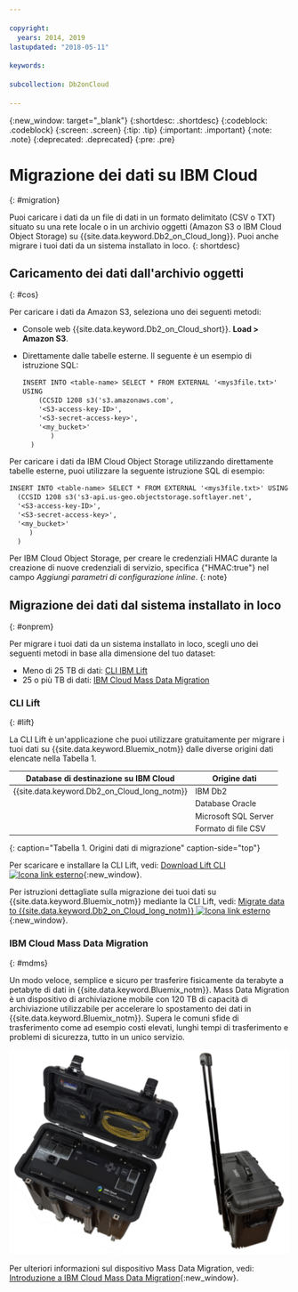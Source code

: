 ```yaml
---

copyright:
  years: 2014, 2019
lastupdated: "2018-05-11"

keywords: 

subcollection: Db2onCloud

---
```


<!-- Attribute definitions --> 
{:new_window: target="_blank"}
{:shortdesc: .shortdesc}
{:codeblock: .codeblock}
{:screen: .screen}
{:tip: .tip}
{:important: .important}
{:note: .note}
{:deprecated: .deprecated}
{:pre: .pre}

# Migrazione dei dati su IBM Cloud
{: #migration}

Puoi caricare i dati da un file di dati in un formato delimitato (CSV o TXT) situato su una rete locale o in un archivio oggetti (Amazon S3 o IBM Cloud Object Storage) su {{site.data.keyword.Db2_on_Cloud_long}}. Puoi anche migrare i tuoi dati da un sistema installato in loco.
{: shortdesc}

## Caricamento dei dati dall'archivio oggetti
{: #cos}

Per caricare i dati da Amazon S3, seleziona uno dei seguenti metodi:
  * Console web {{site.data.keyword.Db2_on_Cloud_short}}. **Load > Amazon S3**. 
  * Direttamente dalle tabelle esterne. Il seguente è un esempio di istruzione SQL:

    ```
    INSERT INTO <table-name> SELECT * FROM EXTERNAL '<mys3file.txt>' USING
        (CCSID 1208 s3('s3.amazonaws.com', 
        '<S3-access-key-ID>',
        '<S3-secret-access-key>', 
        '<my_bucket>'
           )
      )      
    ```

Per caricare i dati da IBM Cloud Object Storage utilizzando direttamente tabelle esterne, puoi utilizzare la seguente istruzione SQL di esempio:

```
INSERT INTO <table-name> SELECT * FROM EXTERNAL '<mys3file.txt>' USING
  (CCSID 1208 s3('s3-api.us-geo.objectstorage.softlayer.net', 
  '<S3-access-key-ID>',
  '<S3-secret-access-key>', 
  '<my_bucket>'
     )
  )      
```

Per IBM Cloud Object Storage, per creare le credenziali HMAC durante la creazione di nuove credenziali di servizio, specifica {"HMAC:true"} nel campo *Aggiungi parametri di configurazione inline*.
{: note}

## Migrazione dei dati dal sistema installato in loco
{: #onprem}

Per migrare i tuoi dati da un sistema installato in loco, scegli uno dei seguenti metodi in base alla dimensione del tuo dataset:
* Meno di 25 TB di dati: [CLI IBM Lift](#lift)
* 25 o più TB di dati: [IBM Cloud Mass Data Migration](#mdms)

### CLI Lift
{: #lift}

La CLI Lift è un'applicazione che puoi utilizzare gratuitamente per migrare i tuoi dati su {{site.data.keyword.Bluemix_notm}} dalle diverse origini dati elencate nella Tabella 1. 

| Database di destinazione su IBM Cloud | Origine dati |
|------------------------------|-------------|
| {{site.data.keyword.Db2_on_Cloud_long_notm}}   | IBM Db2 |
|                              | Database Oracle |
|                              | Microsoft SQL Server |
|                              | Formato di file CSV |
{: caption="Tabella 1. Origini dati di migrazione" caption-side="top"}

Per scaricare e installare la CLI Lift, vedi: [Download Lift CLI ![Icona link esterno](../../icons/launch-glyph.svg "Icona link esterno")](https://lift.ng.bluemix.net/#download){:new_window}.

Per istruzioni dettagliate sulla migrazione dei tuoi dati su {{site.data.keyword.Bluemix_notm}} mediante la CLI Lift, vedi: [Migrate data to {{site.data.keyword.Db2_on_Cloud_long_notm}} ![Icona link esterno](../../icons/launch-glyph.svg "Icona link esterno")](https://lift.ng.bluemix.net/#docs){:new_window}.

### IBM Cloud Mass Data Migration
{: #mdms}

Un modo veloce, semplice e sicuro per trasferire fisicamente da terabyte a petabyte di dati in {{site.data.keyword.Bluemix_notm}}. Mass Data Migration è un dispositivo di archiviazione mobile con 120 TB di capacità di archiviazione utilizzabile per accelerare lo spostamento dei dati in {{site.data.keyword.Bluemix_notm}}. Supera le comuni sfide di trasferimento come ad esempio costi elevati, lunghi tempi di trasferimento e problemi di sicurezza, tutto in un unico servizio.

![Vista del dispositivo Mass Data Migration](images/mdms.svg)

Per ulteriori informazioni sul dispositivo Mass Data Migration, vedi: [Introduzione a IBM Cloud Mass Data Migration](/docs/infrastructure/mass-data-migration/index.html#getting-started-with-ibm-cloud-mass-data-migration){:new_window}.

